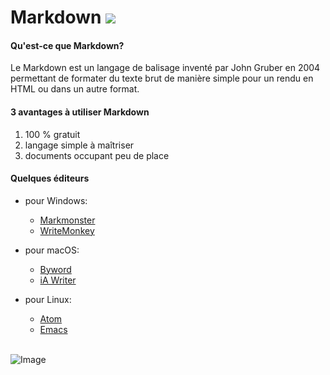 # Markdown ![](https://www.svgrepo.com/show/354040/markdown.svg)

#### Qu'est-ce que Markdown?
Le Markdown est un langage de balisage inventé par John Gruber en 2004 permettant de formater du texte brut de manière simple pour un rendu en HTML ou dans un autre format.
#### 3 avantages à utiliser Markdown
1. 100 % gratuit
2. langage simple à maîtriser
3. documents occupant peu de place
#### Quelques éditeurs
- pour Windows:
    - [Markmonster](https://markdownmonster.west-wind.com/)
    - [WriteMonkey](https://writemonkey.com/)
 - pour macOS:
    - [Byword](https://bywordapp.com/)
    - [iA Writer](https://ia.net/writer)
- pour Linux:
    - [Atom](https://atom.io/)
    - [Emacs](https://www.gnu.org/software/emacs/)
    
    <br/>
    
<img src=http://bleuchalou.b.l.pic.centerblog.net/9ee0f214.gif alt=Image />
